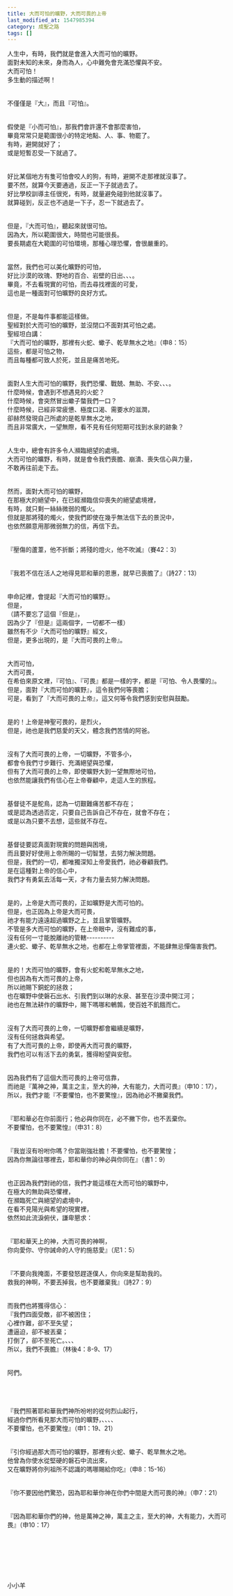 ```yaml
---
title: 大而可怕的曠野，大而可畏的上帝
last_modified_at: 1547985394
category: 成聖之路
tags: []
---
```


人生中，有時，我們就是會進入大而可怕的曠野。<br>面對未知的未來，身而為人，心中難免會充滿恐懼與不安。<br><!--more-->大而可怕！<br>多生動的描述啊！<br><br><br>不僅僅是『大』，而且『可怕』。<br><br><br>假使是『小而可怕』，那我們會許還不會那麼害怕，<br>畢竟常常只是範圍很小的特定地點、人、事、物罷了。<br>有時，避開就好了；<br>或是短暫忍受一下就過了。<br><br><br>好比某個地方有隻可怕會咬人的狗，有時，避開不走那裡就沒事了。<br>要不然，就算今天要通過，反正一下子就過去了。<br>好比學校訓導主任很兇，有時，就量避免碰到他就沒事了。<br>就算碰到，反正也不過是一下子，忍一下就過去了。<br><br><br>但是，『大而可怕』，聽起來就很可怕。<br>因為大，所以範圍很大，時間也可能很長。<br>要長期處在大範圍的可怕環境，那種心理恐懼，會很嚴重的。<br><br><br>當然，我們也可以美化曠野的可怕，<br>好比沙漠的玫瑰、野地的百合、岩壁的日出、、、。<br>畢竟，不去看現實的可怕，而去尋找裡面的可愛，<br>這也是一種面對可怕曠野的良好方式。<br><br><br>但是，不是每件事都能這樣做。<br>聖經對於大而可怕的曠野，並沒閉口不面對其可怕之處。<br>聖經坦白講：<br>『大而可怕的曠野，那裡有火蛇、蠍子、乾旱無水之地』（申8：15）<br>這些，都是可怕之物，<br>而且每種都可致人於死，並且是痛苦地死。<br><br><br>面對人生大而可怕的曠野，我們恐懼、戰兢、無助、不安、、、。<br>什麼時候，會遇到不想遇見的火蛇？<br>什麼時候，會突然冒出蠍子螫我們一口？<br>什麼時候，已經非常疲憊、極度口渴、需要水的滋潤，<br>卻赫然發現自己所處的是乾旱無水之地，<br>而且非常廣大，一望無際，看不見有任何短期可找到水泉的跡象？<br><br><br>人生中，總會有許多令人瀕臨絕望的處境。<br>大而可怕的曠野，有時，就是會令我們喪膽、崩潰、喪失信心與力量，<br>不敢再往前走下去。<br><br><br>然而，面對大而可怕的曠野，<br>在那極大的絕望中，在已經瀕臨信仰喪失的絕望處境裡，<br>有時，就只剩一絲絲微弱的燭火。<br>但就是那將殘的燭火，使我們即使在幾乎無法信下去的景況中，<br>也依然願意用那微弱無力的信，再信下去。<br><br><br>『壓傷的蘆葦，他不折斷；將殘的燈火，他不吹滅』（賽42：3）<br><br><br>『我若不信在活人之地得見耶和華的恩惠，就早已喪膽了』（詩27：13）<br><br><br>申命記裡，會提起『大而可怕的曠野』。<br>但是，<br>（請不要忘了這個『但是』，<br>因為少了『但是』這兩個字，一切都不一樣）<br>雖然有不少『大而可怕的曠野』經文，<br>但是，更多出現的，是『大而可畏的上帝』。<br><br><br>大而可怕，<br>大而可畏，<br>在希伯來原文裡，『可怕』、『可畏』都是一樣的字，都是『可怕、令人畏懼的』。<br>但是，面對『大而可怕的曠野』，這令我們何等喪膽；<br>可是，看到了『大而可畏的上帝』，這又何等令我們感到安慰與鼓勵。<br><br><br>是的！上帝是神聖可畏的，是烈火，<br>但是，祂也是我們慈愛的天父，體念我們苦情的阿爸。<br><br><br>沒有了大而可畏的上帝，一切曠野，不管多小，<br>都會令我們寸步難行、充滿絕望與恐懼，<br>但有了大而可畏的上帝，即使曠野大到一望無際地可怕，<br>也依然能讓我們有信心在上帝眷顧中，走這人生的旅程。<br><br><br>基督徒不是鴕鳥，認為一切艱難痛苦都不存在；<br>或是認為透過否定，只要自己告訴自己不存在，就會不存在；<br>或是以為只要不去想，這些就不存在。<br><br><br>基督徒要認真面對現實的問題與困境，<br>而且要好好使用上帝所賜的一切智慧，去努力解決問題。<br>但是，我們的一切，都唯獨深知上帝愛我們，祂必眷顧我們。<br>是在這種對上帝的信心中，<br>我們才有勇氣去活每一天，才有力量去努力解決問題。<br><br><br>是的，上帝是大而可畏的，正如曠野是大而可怕的。<br>但是，也正因為上帝是大而可畏，<br>祂才有能力遠遠超過曠野之上，並且掌管曠野。<br>不管是多大而可怕的曠野，在上帝眼中，沒有難成的事，<br>沒有任何一寸能脫離祂的管轄----------<br>連火蛇、蠍子、乾旱無水之地，也都在上帝掌管裡面，不能肆無忌憚傷害我們。<br><br><br>是的！大而可怕的曠野，會有火蛇和乾旱無水之地，<br>但也因為有大而可畏的上帝，<br>所以祂賜下銅蛇的拯救；<br>也在曠野中使磐石出水、引我們到以琳的水泉、甚至在沙漠中開江河；<br>祂也在無法耕作的曠野中，賜下嗎哪和鵪鶉，使百姓不飢餓而亡。<br><br><br>沒有了大而可畏的上帝，一切曠野都會繼續是曠野，<br>沒有任何拯救與希望。<br>有了大而可畏的上帝，即使再大而可畏的曠野，<br>我們也可以有活下去的勇氣，獲得盼望與安慰。<br><br><br>因為我們有了這個大而可畏的上帝可信靠，<br>而祂是『萬神之神，萬主之主，至大的神，大有能力，大而可畏』（申10：17），<br>所以，我們才能『不要懼怕，也不要驚惶』，因為祂必不撇棄我們。<br><br><br>『耶和華必在你前面行；他必與你同在，必不撇下你，也不丟棄你。<br>不要懼怕，也不要驚惶』（申31：8）<br><br><br>『我豈沒有吩咐你嗎？你當剛強壯膽！不要懼怕，也不要驚惶；<br>因為你無論往哪裡去，耶和華你的神必與你同在』（書1：9）<br><br><br>也正因為我們對祂的信，我們才能這樣在大而可怕的曠野中，<br>在極大的無助與恐懼裡，<br>在瀕臨死亡與絕望的處境中，<br>在看不見陽光與希望的現實裡，<br>依然如此流淚俯伏，謙卑懇求：<br><br><br>『耶和華天上的神，大而可畏的神啊，<br>你向愛你、守你誡命的人守約施慈愛』（尼1：5）<br><br><br>『不要向我掩面，不要發怒趕逐僕人，你向來是幫助我的。<br>救我的神啊，不要丟掉我，也不要離棄我』（詩27：9）<br><br><br>而我們也將獲得信心：<br>『我們四面受敵，卻不被困住；<br>心裡作難，卻不至失望；<br>遭逼迫，卻不被丟棄；<br>打倒了，卻不至死亡。、、、<br>所以，我們不喪膽』（林後4：8-9、17）<br><br><br>阿們。<br><br><br><br><br>『我們照著耶和華我們神所吩咐的從何烈山起行，<br>經過你們所看見那大而可怕的曠野，、、、、<br>不要懼怕，也不要驚惶』（申1：19、21）<br><br><br>『引你經過那大而可怕的曠野，那裡有火蛇、蠍子、乾旱無水之地。<br>他曾為你使水從堅硬的磐石中流出來，<br>又在曠野將你列祖所不認識的嗎哪賜給你吃』（申8：15-16）<br><br><br>『你不要因他們驚恐，因為耶和華你神在你們中間是大而可畏的神』（申7：21）<br><br><br>『因為耶和華你們的神，他是萬神之神，萬主之主，至大的神，大有能力，大而可畏』（申10：17）<br><br><br><br><br><br><br><br>小小羊<br><br><br><br><br><br><br><br>

